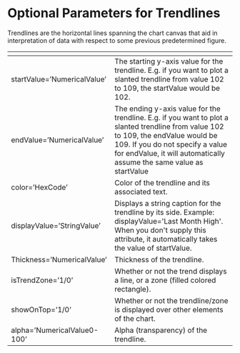 # Optional Parameters for Trendlines

<PageHeader />

Trendlines are the horizontal lines spanning the chart canvas that aid in interpretation of data with respect to some previous predetermined figure.


| <!----> | <!----> |
| --- | --- |
| startValue=’NumericalValue’<br> | The starting y-axis value for the trendline. E.g. if you want to plot a slanted trendline from value 102 to 109, the startValue would be 102.<br> |
| endValue=’NumericalValue’<br> | The ending y-axis value for the trendline. E.g. if you want to plot a slanted trendline from value 102 to 109, the endValue would be 109. If you do not specify a value for endValue, it will automatically assume the same value as startValue<br> |
| color=’HexCode’<br> | Color of the trendline and its associated text.<br> |
| displayValue=’StringValue’<br> | Displays a string caption for the trendline by its side. Example: displayValue='Last Month High'. When you don't supply this attribute, it automatically takes the value of startValue.<br> |
| Thickness=’NumericalValue’<br> | Thickness of the trendline.<br> |
| isTrendZone=’1/0’<br> | Whether or not the trend displays a line, or a zone (filled colored rectangle).<br> |
| showOnTop=’1/0’<br> | Whether or not the trendline/zone is displayed over other elements of the chart.<br> |
| alpha=’NumericalValue0-100’<br> | Alpha (transparency) of the trendline.<br> |

